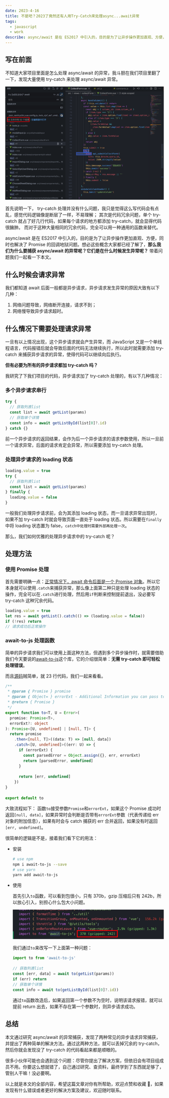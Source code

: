 ```yaml
---
date: 2023-4-16
title: 不是吧？2023了竟然还有人用Try-Catch来处理async...await异常
tags:
  - javascript
  - work
describe: async/await 是在 ES2017 中引入的，目的是为了让异步操作更加直观、方便，同时也解决了 Promise 的回调地狱问题。那么我们该什么时候去捕获 async/await 的异常呢？
---
```


## 写在前面

不知道大家项目里面是怎么处理 async/await 的异常，我斗胆在我们项目里翻了一下，发现大量使用 try-catch 来处理 async/await 异常。

![try-await-catch.png](./images/try-awati-catch.png)

首先说明一下， try-catch 处理并没有什么问题，我只是觉得这么写代码会有点乱，感觉代码逻辑像是断层了一样，不易理解；
其次是代码冗余问题，单个 try-catch 就占了好几行代码，如果每个请求的地方都添加 try-catch，就会显得代码很臃肿。
而对于这种大量相同的冗余代码，完全可以用一种通用的函数来替代。

async/await 是在 ES2017 中引入的，目的是为了让异步操作更加直观、方便，同时也解决了 Promise 的回调地狱问题。想必这些概念大家都已经了解了，**那么我们为什么要捕获 async/await 的异常呢？它们是在什么时候发生异常呢？** 带着问题我们一起看一下本文。

## 什么时候会请求异常

我们都知道 await 后面一般都是异步请求，异步请求发生异常的原因大致有以下几种：

1. 网络问题导致，网络断开连接，请求不到；
2. 网络慢导致异步请求超时。

## 什么情况下需要处理请求异常

一旦有以上情况出现，这个异步请求就会产生异常，而 JavaScript 又是一个单线程语言，代码报错后就会导致后面的代码无法继续执行，所以此时就需要添加 try-catch 来捕获异步请求的异常，使得代码可以继续向后执行。

**但有必要为所有的异步请求都加 try-catch 吗？**

我研究了下我们项目的代码，异步请求加了 try-catch 处理的，有以下几种情况：

### 多个异步请求串行

```js
try {
  // 获取列表list
  const list = await getList(params)
  // 获取单个详情
  const info = await getListById(list[0]?.id)
} catch {}
```

前一个异步请求的返回结果，会作为后一个异步请求的请求参数使用，所以一旦前一个请求异常，后面的请求肯定会异常，所以需要添加 try-catch 处理。

### 处理异步请求的 loading 状态

```js
loading.value = true
try {
  // 获取列表list
  const list = await getList(params)
} finally {
  loading.value = false
}
```

一般我们处理异步请求前，会为其添加 loading 状态，而一旦请求异常出现时，如果不加 try-catch 时就会导致页面一直处于 loading 状态。所以需要在`finally`中将 loading 状态置为 false，`catch中处理时需要外部再处理一次`。

那么，我们如何优雅的处理异步请求中的 try-catch 呢？

## 处理方法

### 使用 Promise 处理

首先需要明确一点：[正常情况下，await 命令后面是一个 Promise 对象](https://es6.ruanyifeng.com/#docs/async#await-%E5%91%BD%E4%BB%A4)。所以它本身就可以使用`.catch`来捕获异常，那么像上面第二种只是处理 loading 状态的操作，完全可以在`.catch`进行处理，然后用`if`判断来控制提前退出，没必要写 try-catch 这种冗余代码。

```js
loading.value = true
let res = await getList().catch(() => (loading.value = false))
if (!res) return
// 请求成功后正常操作
```

### await-to-js 处理函数

简单的异步请求我们可以使用上面这种方法，但遇到多个异步操作时，就需要借助我们今天要说的[await-to-js](https://github.com/scopsy/await-to-js)这个库，它的介绍很简单：**无需 try-catch 即可轻松处理错误**。

而且[源码](https://github.com/scopsy/await-to-js/blob/master/src/await-to-js.ts)贼简单，就 23 行代码，我们一起来看看。

```ts
/**
 * @param { Promise } promise
 * @param { Object= } errorExt - Additional Information you can pass to the err object
 * @return { Promise }
 */
export function to<T, U = Error>(
  promise: Promise<T>,
  errorExt?: object
): Promise<[U, undefined] | [null, T]> {
  return promise
    .then<[null, T]>((data: T) => [null, data])
    .catch<[U, undefined]>((err: U) => {
      if (errorExt) {
        const parsedError = Object.assign({}, err, errorExt)
        return [parsedError, undefined]
      }

      return [err, undefined]
    })
}

export default to
```

大致流程如下：
函数`to`接受参数`Promise`和`errorExt`，如果这个 Promise 成功时返回`[null, data]`，如果异常时会判断是否带有`errorExt`参数（代表传递给 err 对象的附加信息），如果有时会与 catch 捕获的 err 合并返回，如果没有时返回`[err, undefined]`。

很简单的逻辑是不是，接着我们看下它的用法：

- 安装

  ```bash
  # use npm
  npm i await-to-js --save
  # use yarn
  yarn add await-to-js
  ```

- 使用

  首先引入`to`函数，可以看到包很小，只有 370b，gzip 压缩后只有 242b，所以放心引入，别担心什么包大小问题。

  ![await-to-js-size.png](./images/await-to-js-size.png)

  我们通过`to`来改写一下上面第一种问题：

  ```js
  import to from 'await-to-js'

  // 获取列表list
  const [err, data] = await to(getList(params))
  if (err) return
  // 获取单个详情
  const info = await to(getListById(list[0]?.id))
  ```

  通过`to`函数改造后，如果返回第一个参数不为空时，说明该请求报错，就可以提前 return 出去，如果不存在第一个参数时，则异步请求成功。

## 总结

本文通过研究 async/await 的异常捕获，发现了两种常见的异步请求异常捕获，并提出了两种简单的解决方法。通过这两种方法，就可以丢掉冗余的 try-catch，然后你就会发现没了 try-catch 的代码看起来都是顺眼的。

很多小伙伴可能也会遇到这个问题：尽管你提出了解决方案，但依旧会有项目组成员不用。你要这么想就错了，自己通过研究、查资料，最终学到了东西就足够了，管别人干嘛！没必要啊。

以上就是本文的全部内容，希望这篇文章对你有所帮助，欢迎点赞和收藏 🙏，如果发现有什么错误或者更好的解决方案及建议，欢迎随时联系。
